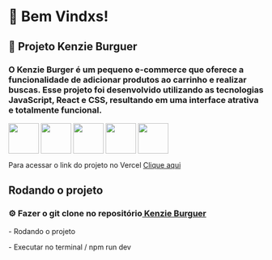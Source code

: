 <h1> 🌴 Bem Vindxs! </h1>

<h2> 🌱 Projeto Kenzie Burguer</h2>

<h3 > O Kenzie Burger é um pequeno e-commerce que oferece a funcionalidade de adicionar produtos ao carrinho e realizar buscas. Esse projeto foi desenvolvido utilizando as tecnologias JavaScript, React e CSS, resultando em uma interface atrativa e totalmente funcional.</h3>
 
 <img align="center" width="60px" src="https://cdn.jsdelivr.net/gh/devicons/devicon/icons/html5/html5-original.svg" /> <img align="center" width="60px" src="https://cdn.jsdelivr.net/gh/devicons/devicon/icons/css3/css3-original.svg" /> <img align="center" width="60px" src="https://cdn.jsdelivr.net/gh/devicons/devicon/icons/javascript/javascript-original.svg" /> <img align="center" width="60px" src="https://cdn.jsdelivr.net/gh/devicons/devicon/icons/react/react-original.svg" /> <img  align="center" width="60px"  src="https://cdn.jsdelivr.net/gh/devicons/devicon/icons/npm/npm-original-wordmark.svg" /> 
          

<p>Para acessar o link do projeto no Vercel  <a href="https://react-entrega-template-hamburgueria-da-kenzie-bl.vercel.app/" >Clique aqui</a></p>
     
  <h2> Rodando o projeto </h2>
  
  <h3>⚙️ Fazer o git clone no repositório<a href="https://github.com/osoriobrunoluis/burguerKenzie"> Kenzie Burguer </a></h3>
  <p>  - Rodando o projeto </p>
  <p>  - Executar no terminal / npm run dev </p>  
